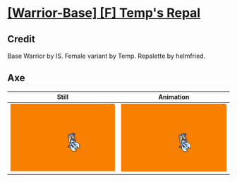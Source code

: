 # [\[Warrior-Base\] \[F\] Temp's Repal](../)

## Credit

Base Warrior by IS.
Female variant by Temp.
Repalette by helmfried.
	
## Axe

| Still | Animation |
| :---: | :-------: |
| ![Axe still](./Axe_000.png) | ![Axe animation](./Axe.gif) |
